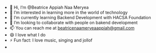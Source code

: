 - 👋 Hi, I’m @Beatrice Appiah Naa Meryea
- 👀 I’m interested in learning more in the world of technology
- 🌱 I’m currently learning Backend Development with HACSA Foundation
- 💞️ I’m looking to collaborate with people on bakend development
- 📫 You can reach me at beatricenaameryeaappiah@gmail.com
- 😄 I love what I do
- ⚡ Fun fact: I love music, singing and jollof
- 
